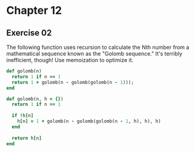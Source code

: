 # Chapter 12

## Exercise 02

The following function uses recursion to calculate the Nth number from a mathematical sequence known as the "Golomb sequence." It's terribly inefficient, though! Use memoization to optimize it.

```ruby
def golomb(n)
  return 1 if n == 1
  return 1 + golomb(n - golomb(golomb(n - 1)));
end
```

```ruby
def golomb(n, h = {})
  return 1 if n == 1
  
  if !h[n]
    h[n] = 1 + golomb(n - golomb(golomb(n - 1, h), h), h)
  end
  
  return h[n]
end
```
